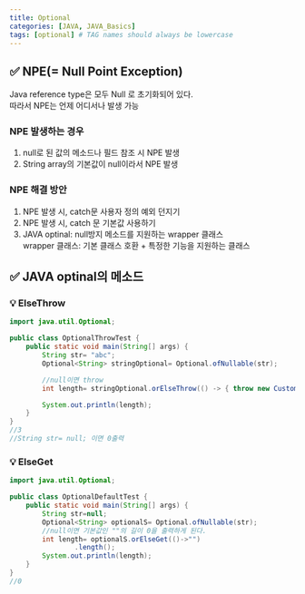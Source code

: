 ```yaml
---
title: Optional
categories: [JAVA, JAVA_Basics]
tags: [optional] # TAG names should always be lowercase
---
```


## ✅ NPE(= Null Point Exception)

Java reference type은 모두 Null 로 초기화되어 있다. <br>
따라서 NPE는 언제 어디서나 발생 가능 <br>

### NPE 발생하는 경우

1. null로 된 값의 메소드나 필드 참조 시 NPE 발생 <br>
2. String array의 기본값이 null이라서 NPE 발생 <br>

### NPE 해결 방안

1. NPE 발생 시, catch문 사용자 정의 예외 던지기 <br>
2. NPE 발생 시, catch 문 기본값 사용하기 <br>
3. JAVA optinal: null방지 메소드를 지원하는 wrapper 클래스 <br>
   wrapper 클래스: 기본 클래스 호환 + 특정한 기능을 지원하는 클래스 <br>

## ✅ JAVA optinal의 메소드

### 💡 ElseThrow

```java
import java.util.Optional;

public class OptionalThrowTest {
    public static void main(String[] args) {
        String str= "abc";
        Optional<String> stringOptional= Optional.ofNullable(str);

        //null이면 throw
        int length= stringOptional.orElseThrow(() -> { throw new CustomException("CustomerException occured"); } ).length();

        System.out.println(length);
    }
}
//3
//String str= null; 이면 0출력
```

### 💡 ElseGet

```java
import java.util.Optional;

public class OptionalDefaultTest {
    public static void main(String[] args) {
        String str=null;
        Optional<String> optionalS= Optional.ofNullable(str);
        //null이면 기본값인 ""의 길이 0을 출력하게 된다.
        int length= optionalS.orElseGet(()->"")
                .length();
        System.out.println(length);
    }
}
//0
```
